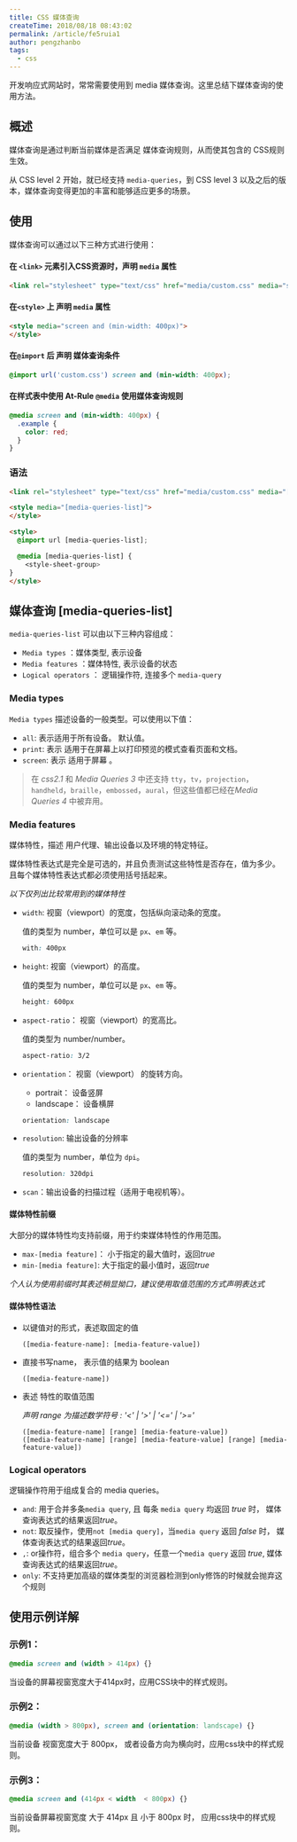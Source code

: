 ```yaml
---
title: CSS 媒体查询
createTime: 2018/08/18 08:43:02
permalink: /article/fe5ruia1
author: pengzhanbo
tags: 
  - css
---
```


开发响应式网站时，常常需要使用到 media 媒体查询。这里总结下媒体查询的使用方法。

## 概述
媒体查询是通过判断当前媒体是否满足 媒体查询规则，从而使其包含的 CSS规则生效。

从 CSS level 2 开始，就已经支持 `media-queries`，到 CSS level 3 以及之后的版本，媒体查询变得更加的丰富和能够适应更多的场景。

## 使用

媒体查询可以通过以下三种方式进行使用：

#### 在 `<link>` 元素引入CSS资源时，声明 `media` 属性

``` html
<link rel="stylesheet" type="text/css" href="media/custom.css" media="screen and (min-width: 400px)">
```

#### 在`<style>` 上 声明 `media` 属性
``` html
<style media="screen and (min-width: 400px)">
</style>
```

#### 在`@import` 后 声明 媒体查询条件
``` css
@import url('custom.css') screen and (min-width: 400px);
```

#### 在样式表中使用 At-Rule `@media` 使用媒体查询规则
``` css
@media screen and (min-width: 400px) {
  .example {
    color: red;
  }
}
```

### 语法

``` html
<link rel="stylesheet" type="text/css" href="media/custom.css" media="[media-queries-list]">

<style media="[media-queries-list]">
</style>

<style>
  @import url [media-queries-list];

  @media [media-queries-list] {
    <style-sheet-group>
}
</style>
```

## 媒体查询 [media-queries-list]

`media-queries-list` 可以由以下三种内容组成：

- `Media types` ：媒体类型, 表示设备
- `Media features` ：媒体特性, 表示设备的状态
- `Logical operators` ： 逻辑操作符, 连接多个 `media-query`

### Media types

`Media types` 描述设备的一般类型。可以使用以下值：

- `all`: 表示适用于所有设备。 默认值。
- `print`: 表示 适用于在屏幕上以打印预览的模式查看页面和文档。
- `screen`: 表示 适用于屏幕 。

> 在 *css2.1* 和 *Media Queries 3* 中还支持 `tty`，`tv`，`projection`，`handheld`，`braille`，`embossed`，`aural`，但这些值都已经在*Media Queries 4* 中被弃用。

### Media features

媒体特性，描述 用户代理、输出设备以及环境的特定特征。

媒体特性表达式是完全是可选的，并且负责测试这些特性是否存在，值为多少。 且每个媒体特性表达式都必须使用括号括起来。

*以下仅列出比较常用到的媒体特性*

- `width`: 视窗（viewport）的宽度，包括纵向滚动条的宽度。
  
  值的类型为 number，单位可以是 `px`、`em` 等。
  ``` css
  with: 400px
  ```

- `height`: 视窗（viewport）的高度。
  
  值的类型为 number，单位可以是 `px`、`em` 等。
  ``` css
  height: 600px
  ```

- `aspect-ratio`： 视窗（viewport）的宽高比。
  
  值的类型为 number/number。
  ``` css
  aspect-ratio: 3/2
  ```

- `orientation`： 视窗（viewport） 的旋转方向。
  - portrait： 设备竖屏
  - landscape： 设备横屏
  ``` css
  orientation: landscape
  ```
- `resolution`: 输出设备的分辨率
  
  值的类型为 number，单位为 `dpi`。
  ``` css
  resolution: 320dpi
  ```

- `scan`：输出设备的扫描过程（适用于电视机等）。

#### 媒体特性前缀

大部分的媒体特性均支持前缀，用于约束媒体特性的作用范围。

- `max-[media feature]`： 小于指定的最大值时，返回*true*
- `min-[media feature]`: 大于指定的最小值时，返回*true*
  
*个人认为使用前缀时其表述稍显拗口，建议使用取值范围的方式声明表达式*

#### 媒体特性语法

- 以键值对的形式，表述取固定的值
  ````
  ([media-feature-name]: [media-feature-value])
  ````

- 直接书写name， 表示值的结果为 boolean
  ```
  ([media-feature-name])
  ```

- 表述 特性的取值范围
  
  *声明 range 为描述数学符号 :  '<' | '>' | '<=' | '>='*
  
  ```
  ([media-feature-name] [range] [media-feature-value])
  ([media-feature-name] [range] [media-feature-value] [range] [media-feature-value])
  ```


### Logical operators

逻辑操作符用于组成复合的 media queries。

- `and`: 用于合并多条`media query`, 且 每条 `media query` 均返回 *true* 时， 
  媒体查询表达式的结果返回*true*。
- `not`: 取反操作，使用`not [media query]`，当`media query` 返回 *false* 时， 
  媒体查询表达式的结果返回*true*。
- `,`: or操作符，组合多个 `media query`，任意一个`media query` 返回 *true*,
  媒体查询表达式的结果返回*true*。
- `only`: 不支持更加高级的媒体类型的浏览器检测到only修饰的时候就会抛弃这个规则



## 使用示例详解

### 示例1：
``` css
@media screen and (width > 414px) {}
```
当设备的屏幕视窗宽度大于414px时，应用CSS块中的样式规则。

### 示例2：
``` css
@media (width > 800px), screen and (orientation: landscape) {}
```
当前设备 视窗宽度大于 800px， 或者设备方向为横向时，应用css块中的样式规则。

### 示例3：
``` css
@media screen and (414px < width  < 800px) {}
```
当前设备屏幕视窗宽度 大于 414px 且 小于 800px 时， 应用css块中的样式规则。

